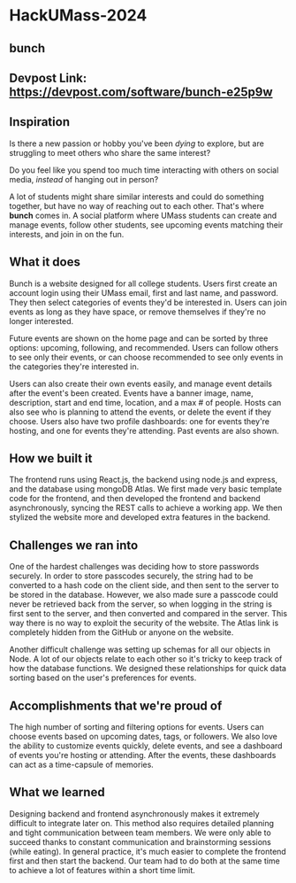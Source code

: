# HackUMass-2024
## bunch
## Devpost Link: https://devpost.com/software/bunch-e25p9w

## Inspiration
Is there a new passion or hobby you've been _dying_ to explore, but are struggling to meet others who share the same interest?

Do you feel like you spend too much time interacting with others on social media, _instead_ of hanging out in person?

A lot of students might share similar interests and could do something together, but have no way of reaching out to each other. That's where **bunch** comes in. A social platform where UMass students can create and manage events, follow other students, see upcoming events matching their interests, and join in on the fun.

## What it does
Bunch is a website designed for all college students. Users first create an account login using their UMass email, first and last name, and password. They then select categories of events they'd be interested in. Users can join events as long as they have space, or remove themselves if they're no longer interested. 

Future events are shown on the home page and can be sorted by three options: upcoming, following, and recommended. Users can follow others to see only their events, or can choose recommended to see only events in the categories they're interested in. 

Users can also create their own events easily, and manage event details after the event's been created. Events have a banner image, name, description, start and end time, location, and a max # of people. Hosts can also see who is planning to attend the events, or delete the event if they choose. Users also have two profile dashboards: one for events they're hosting, and one for events they're attending. Past events are also shown.

## How we built it
The frontend runs using React.js, the backend using node.js and express, and the database using mongoDB Atlas. We first made very basic template code for the frontend, and then developed the frontend and backend asynchronously, syncing the REST calls to achieve a working app. We then stylized the website more and developed extra features in the backend.

## Challenges we ran into
One of the hardest challenges was deciding how to store passwords securely. In order to store passcodes securely, the string had to be converted to a hash code on the client side, and then sent to the server to be stored in the database. However, we also made sure a passcode could never be retrieved back from the server, so when logging in the string is first sent to the server, and then converted and compared in the server. This way there is no way to exploit the security of the website. The Atlas link is completely hidden from the GitHub or anyone on the website.

Another difficult challenge was setting up schemas for all our objects in Node. A lot of our objects relate to each other so it's tricky to keep track of how the database functions. We designed these relationships for quick data sorting based on the user's preferences for events.

## Accomplishments that we're proud of
The high number of sorting and filtering options for events. Users can choose events based on upcoming dates, tags, or followers. We also love the ability to customize events quickly, delete events, and see a dashboard of events you're hosting or attending. After the events, these dashboards can act as a time-capsule of memories.

## What we learned
Designing backend and frontend asynchronously makes it extremely difficult to integrate later on. This method also requires detailed planning and tight communication between team members. We were only able to succeed thanks to constant communication and brainstorming sessions (while eating). In general practice, it's much easier to complete the frontend first and then start the backend. Our team had to do both at the same time to achieve a lot of features within a short time limit.

